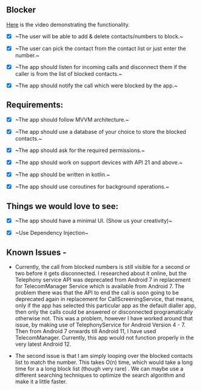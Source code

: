 ## Blocker

[Here](https://drive.google.com/file/d/1tMhVuqLrf33FM8dlvpiLadaypVJ4QsXs/view?usp=sharing) is the video demonstrating the functionality.

- [x] ~The user will be able to add & delete contacts/numbers to block.~

- [x] ~The user can pick the contact from the contact list or just enter the number.~

- [x] ~The app should listen for incoming calls and disconnect them if the caller is from the list of blocked contacts.~

- [x] ~The app should notify the call which were blocked by the app.~

## Requirements:

- [x] ~The app should follow MVVM architecture.~

- [x] ~The app should use a database of your choice to store the blocked contacts.~

- [x] ~The app should ask for the required permissions.~

- [x] ~The app should work on support devices with API 21 and above.~

- [x] ~The app should be written in kotlin.~

- [x] ~The app should use coroutines for background operations.~

## Things we would love to see:

- [x] ~The app should have a minimal UI. (Show us your creativity)~

- [x] ~Use Dependency Injection~

## Known Issues - 

- Currently, the call from blocked numbers is still visible for a second or two before it gets disconnected. I researched about it online,
but the Telephony service API was deprecated from Android 7 in replacement for TelecomManager Service which is available from Android 7.
The problem there was that the API to end the call is soon going to be deprecated again in replacement for CallScreeningService, that means,
only if the app has selected this particular app as the default dialler app, then only the calls could be answered or disconnected programatically otherwise not.
This was a problem, however I have worked around that issue, by making use of TelephonyService for Android Version 4 - 7. Then from Android 7 onwards till Android 11,
I have used TelecomManager. Currently, this app would not function properly in the very latest Android 12.

- The second issue is that I am simply looping over the blocked contacts list to match the number. This takes O(n) time, which would take a long time for a a long block list (though very rare)
. We can maybe use a different searching techniques to optimize the search algorithm and make it a little faster.

